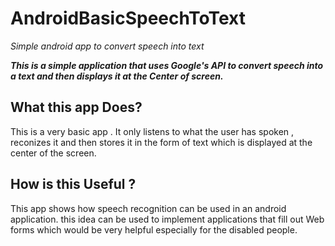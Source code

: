 # AndroidBasicSpeechToText
*Simple android app to convert speech into text*



***This is a simple application that uses Google's API to convert speech into a text and then displays it at the Center of screen.***



## What this app Does?
This is a very basic app . It only  listens to what the user has spoken , reconizes it and then stores it in the form
of text which is displayed at the center of the screen.







## How is this Useful ?

This app shows how  speech recognition can be used in an android application.
this idea can be used to implement applications that fill out Web forms which would be very helpful especially for the disabled people.
